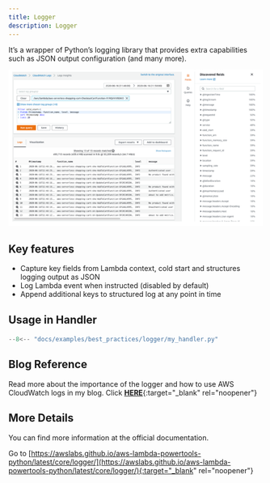 ```yaml
---
title: Logger
description: Logger
---
```

It’s a wrapper of Python’s logging library that provides extra capabilities such as JSON output configuration (and many more).

![Logger](../media/logger.png)

## **Key features**

* Capture key fields from Lambda context, cold start and structures logging output as JSON
* Log Lambda event when instructed (disabled by default)
* Append additional keys to structured log at any point in time

## **Usage in Handler**

```python hl_lines="8 12 13" title="my_handler.py"
--8<-- "docs/examples/best_practices/logger/my_handler.py"
```

## **Blog Reference**

Read more about the importance of the logger and how to use AWS CloudWatch logs in my blog. Click [**HERE**](https://www.ranthebuilder.cloud/post/aws-lambda-cookbook-elevate-your-handler-s-code-part-1-logging){:target="_blank" rel="noopener"}

## **More Details**

You can find more information at the official documentation.

Go to [https://awslabs.github.io/aws-lambda-powertools-python/latest/core/logger/](https://awslabs.github.io/aws-lambda-powertools-python/latest/core/logger/){:target="_blank" rel="noopener"}

